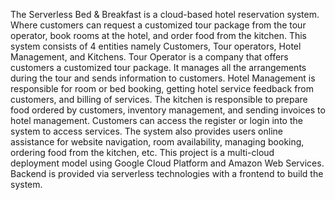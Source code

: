 The Serverless Bed & Breakfast is a cloud-based hotel reservation system.
Where customers can request a customized tour package from the tour operator, book rooms at the hotel, and order food from the kitchen.
This system consists of 4 entities namely Customers, Tour operators, Hotel Management, and Kitchens.
Tour Operator is a company that offers customers a customized tour package.
It manages all the arrangements during the tour and sends information to customers.
Hotel Management is responsible for room or bed booking, getting hotel service feedback from customers, and billing of services.
The kitchen is responsible to prepare food ordered by customers, inventory management, and sending invoices to hotel management. 
Customers can access the register or login into the system to access services. The system also provides users online assistance for website navigation, room availability, managing booking, ordering food from the kitchen, etc. 
This project is a multi-cloud deployment model using Google Cloud Platform and Amazon Web Services. Backend is provided via serverless technologies with a frontend to build the system.
